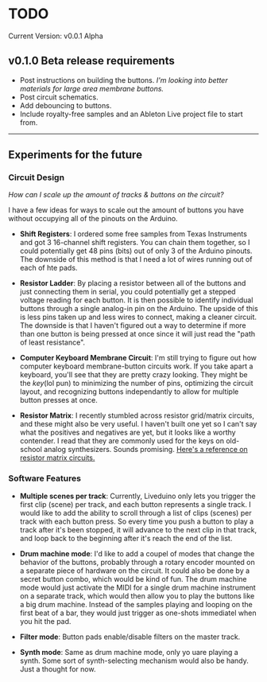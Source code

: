 TODO
=====

Current Version: v0.0.1 Alpha


## v0.1.0 Beta release requirements

* Post instructions on building the buttons. _I'm looking into better materials for large area membrane buttons._
* Post circuit schematics.
* Add debouncing to buttons.
* Include royalty-free samples and an Ableton Live project file to start from.

__________________________________________

## Experiments for the future

### Circuit Design

_How can I scale up the amount of tracks & buttons on the circuit?_

I have a few ideas for ways to scale out the amount of buttons you have without occupying all of the pinouts on the Arduino.

* __Shift Registers__: I ordered some free samples from Texas Instruments and got 3 16-channel shift registers. You can chain them together, so I could potentially get 48 pins (bits) out of only 3 of the Arduino pinouts. The downside of this method is that I need a lot of wires running out of each of hte pads.

* __Resistor Ladder__: By placing a resistor between all of the buttons and just connecting them in serial, you could potentially get a stepped voltage reading for each button. It is then possible to identify individual buttons through a single analog-in pin on the Arduino. The upside of this is less pins taken up and less wires to connect, making a cleaner circuit. The downside is that I haven't figured out a way to determine if more than one button is being pressed at once since it will just read the "path of least resistance".

* __Computer Keyboard Membrane Circuit__: I'm still trying to figure out how computer keyboard membrane-button circuits work. If you take apart a keyboard, you'll see that they are pretty crazy looking. They might be the _key_(lol pun) to minimizing the number of pins, optimizing the circuit layout, and recognizing buttons independantly to allow for multiple button presses at once.

* __Resistor Matrix__: I recently stumbled across resistor grid/matrix circuits, and these might also be very useful. I haven't built one yet so I can't say what the positives and negatives are yet, but it looks like a worthy contender. I read that they are commonly used for the keys on old-school analog synthesizers. Sounds promising. [Here's a reference on resistor matrix circuits.](http://www.mathpages.com/home/kmath670/kmath670.htm)

### Software Features

* __Multiple scenes per track__: Currently, Liveduino only lets you trigger the first clip (scene) per track, and each button represents a single track. I would like to add the ability to scroll through a list of clips (scenes) per track with each button press. So every time you push a button to play a track after it's been stopped, it will advance to the next clip in that track, and loop back to the beginning after it's reach the end of the list.

* __Drum machine mode__: I'd like to add a coupel of modes that change the behavior of the buttons, probably through a rotary encoder mounted on a separate piece of hardware on the circuit. It could also be done by a secret button combo, which would be kind of fun. The drum machine mode would just activate the MIDI for a single drum machine instrument on a separate track, which would then allow you to play the buttons like a big drum machine. Instead of the samples playing and looping on the first beat of a bar, they would just trigger as one-shots immediatel when you hit the pad.

* __Filter mode__: Button pads enable/disable filters on the master track.

* __Synth mode__: Same as drum machine mode, only yo uare playing a synth. Some sort of synth-selecting mechanism would also be handy. Just a thought for now.